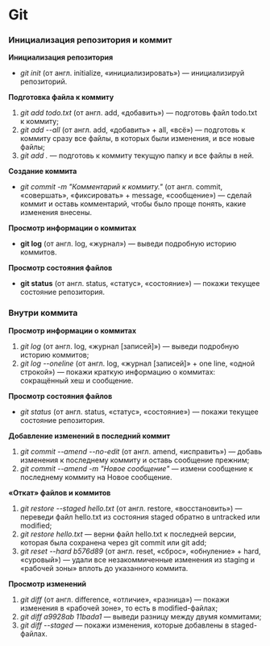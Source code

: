 # Git

### Инициализация репозитория и коммит

**Инициализация репозитория**
 * *git init* (от англ. initialize, «инициализировать») — инициализируй репозиторий.  


**Подготовка файла к коммиту**
 1. *git add todo.txt* (от англ. add, «добавить») — подготовь файл todo.txt к коммиту;  
 2. *git add --all* (от англ. add, «добавить» + all, «всё») — подготовь к коммиту сразу все файлы, в которых были изменения, и все новые файлы;  
 3. *git add .* — подготовь к коммиту текущую папку и все файлы в ней.  


**Создание коммита**
 * *git commit -m "Комментарий к коммиту."* (от англ. commit, «совершать», «фиксировать» + message, «сообщение») — сделай коммит и оставь комментарий, чтобы было проще понять, какие изменения внесены.   


**Просмотр информации о коммитах**
 * **git log** (от англ. log, «журнал») — выведи подробную историю коммитов.  


**Просмотр состояния файлов**
 * **git status** (от англ. status, «статус», «состояние») — покажи текущее состояние репозитория.  



### Внутри коммита

**Просмотр информации о коммитах**  
 1. *git log* (от англ. log, «журнал [записей]») — выведи подробную историю коммитов;
 2. *git log --oneline* (от англ. log, «журнал [записей]» + one line, «одной строкой») — покажи краткую информацию о коммитах: сокращённый хеш и сообщение.


**Просмотр состояния файлов**
* *git status* (от англ. status, «статус», «состояние») — покажи текущее состояние репозитория.


**Добавление изменений в последний коммит**
 1. *git commit --amend --no-edit* (от англ. amend, «исправить») — добавь изменения к последнему коммиту и оставь сообщение прежним;
 2. *git commit --amend -m "Новое сообщение"* — измени сообщение к последнему коммиту на Новое сообщение.


**«Откат» файлов и коммитов**
 1. *git restore --staged hello.txt* (от англ. restore, «восстановить») — переведи файл hello.txt из состояния staged обратно в untracked или modified;
 2. *git restore hello.txt* — верни файл hello.txt к последней версии, которая была сохранена через git commit или git add;
 3. *git reset --hard b576d89* (от англ. reset, «сброс», «обнуление» + hard, «суровый») — удали все незакоммиченные изменения из staging и «рабочей зоны» вплоть до указанного коммита.


**Просмотр изменений**
 1. *git diff* (от англ. difference, «отличие», «разница») — покажи изменения в «рабочей зоне», то есть в modified-файлах;
 2. *git diff a9928ab 11bada1* — выведи разницу между двумя коммитами;
 3. *git diff --staged* — покажи изменения, которые добавлены в staged-файлах.
